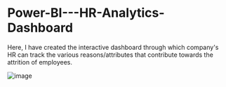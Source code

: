 # Power-BI---HR-Analytics-Dashboard
Here, I have created the interactive dashboard through which company's HR can track the various reasons/attributes that contribute towards the attrition of employees.

![image](https://github.com/sharmaprashant124/Power-BI---HR-Analytics-Dashboard/assets/141643191/624bb71b-8ce4-4db5-b441-6d395e9c1bd4)
